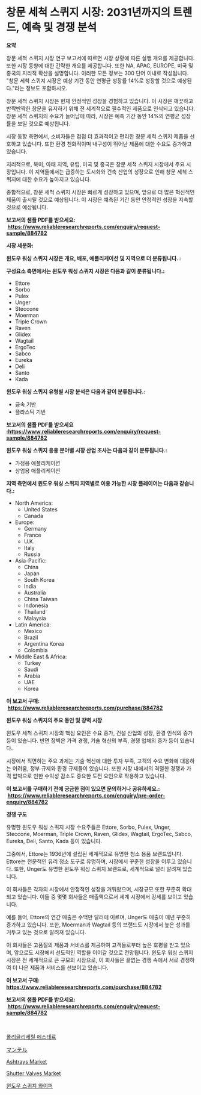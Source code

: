 <p><h1>창문 세척 스퀴지 시장: 2031년까지의 트렌드, 예측 및 경쟁 분석</h1></p><p><strong>요약</strong></p>
<p><p>창문 세척 스퀴지 시장 연구 보고서에 따르면 시장 상황에 따른 실행 개요를 제공합니다. 또한 시장 동향에 대한 간략한 개요를 제공합니다. 또한 NA, APAC, EUROPE, 미국 및 중국의 지리적 확산을 설명합니다. 이러한 모든 정보는 300 단어 이내로 작성됩니다. "창문 세척 스퀴지 시장은 예상 기간 동안 연평균 성장률 14%로 성장할 것으로 예상된다."라는 정보도 포함하시오.</p><p>창문 세척 스퀴지 시장은 현재 안정적인 성장을 경험하고 있습니다. 이 시장은 깨끗하고 반짝반짝한 창문을 유지하기 위해 전 세계적으로 필수적인 제품으로 인식되고 있습니다. 창문 세척 스퀴지의 수요가 늘어남에 따라, 시장은 예측 기간 동안 14%의 연평균 성장률을 보일 것으로 예상됩니다.</p><p>시장 동향 측면에서, 소비자들은 점점 더 효과적이고 편리한 창문 세척 스퀴지 제품을 선호하고 있습니다. 또한 환경 친화적이며 내구성이 뛰어난 제품에 대한 수요도 증가하고 있습니다.</p><p>지리적으로, 북미, 아태 지역, 유럽, 미국 및 중국은 창문 세척 스퀴지 시장에서 주요 시장입니다. 이 지역들에서는 급증하는 도시화와 건축 산업의 성장으로 인해 창문 세척 스퀴지에 대한 수요가 높아지고 있습니다.</p><p>종합적으로, 창문 세척 스퀴지 시장은 빠르게 성장하고 있으며, 앞으로 더 많은 혁신적인 제품이 출시될 것으로 예상됩니다. 이 시장은 예측된 기간 동안 안정적인 성장을 지속할 것으로 예상됩니다.</p></p>
<p><strong>보고서의 샘플 PDF를 받으세요: &nbsp;<a href="https://www.reliableresearchreports.com/enquiry/request-sample/884782">https://www.reliableresearchreports.com/enquiry/request-sample/884782</a></strong></p>
<p><strong>시장 세분화:</strong></p>
<p><strong> 윈도우 워싱 스퀴지 시장은 개요, 배포, 애플리케이션 및 지역으로 더 분류됩니다. :</strong></p>
<p><strong>구성요소 측면에서는 윈도우 워싱 스퀴지 시장은 다음과 같이 분류됩니다.:</strong></p>
<p><ul><li>Ettore</li><li>Sorbo</li><li>Pulex</li><li>Unger</li><li>Steccone</li><li>Moerman</li><li>Triple Crown</li><li>Raven</li><li>Glidex</li><li>Wagtail</li><li>ErgoTec</li><li>Sabco</li><li>Eureka</li><li>Deli</li><li>Santo</li><li>Kada</li></ul></p>
<p><strong> 윈도우 워싱 스퀴지 유형별 시장 분석은 다음과 같이 분류됩니다.:</strong></p>
<p><ul><li>금속 기반</li><li>플라스틱 기반</li></ul></p>
<p><strong>보고서의 샘플 PDF를 받으세요 :<a href="https://www.reliableresearchreports.com/enquiry/request-sample/884782">https://www.reliableresearchreports.com/enquiry/request-sample/884782</a></strong></p>
<p><strong> 윈도우 워싱 스퀴지 응용 분야별 시장 산업 조사는 다음과 같이 분류됩니다.:</strong></p>
<p><ul><li>가정용 애플리케이션</li><li>상업용 애플리케이션</li></ul></p>
<p><strong>지역 측면에서 윈도우 워싱 스퀴지 지역별로 이용 가능한 시장 플레이어는 다음과 같습니다.:</strong></p>
<p><ul>
    <li>
        North America:
        <ul>
            <li>United States</li>
            <li>Canada</li>
        </ul>
    </li>
    <li>
        Europe:
        <ul>
            <li>Germany</li>
            <li>France</li>
            <li>U.K.</li>
            <li>Italy</li>
            <li>Russia</li>
        </ul>
    </li>
    <li>
        Asia-Pacific:
        <ul>
            <li>China</li>
            <li>Japan</li>
            <li>South Korea</li>
            <li>India</li>
            <li>Australia</li>
            <li>China Taiwan</li>
            <li>Indonesia</li>
            <li>Thailand</li>
            <li>Malaysia</li>
        </ul>
    </li>
    <li>
        Latin America:
        <ul>
            <li>Mexico</li>
            <li>Brazil</li>
            <li>Argentina Korea</li>
            <li>Colombia</li>
        </ul>
    </li>
    <li>
        Middle East & Africa:
        <ul>
            <li>Turkey</li>
            <li>Saudi</li>
            <li>Arabia</li>
            <li>UAE</li>
            <li>Korea</li>
        </ul>
    </li>
    </ul></p>
<p><strong>이 보고서 구매: &nbsp;<a href="https://www.reliableresearchreports.com/purchase/884782">https://www.reliableresearchreports.com/purchase/884782</a></strong></p>
<p><strong>윈도우 워싱 스퀴지의 주요 동인 및 장벽 시장</strong></p>
<p><p>윈도우 세척 스퀴지 시장의 핵심 요인은 수요 증가, 건설 산업의 성장, 환경 인식의 증가 등이 있습니다. 반면 장벽은 가격 경쟁, 기술 혁신의 부족, 경쟁 업체의 증가 등이 있습니다. </p><p>시장에서 직면하는 주요 과제는 기술 혁신에 대한 투자 부족, 고객의 수요 변화에 대응하는 어려움, 정부 규제와 환경 규제들이 있습니다. 또한 시장 내에서의 격렬한 경쟁과 가격 압박으로 인한 수익성 감소도 중요한 도전 요인으로 작용하고 있습니다.</p></p>
<p><strong>이 보고서를 구매하기 전에 궁금한 점이 있으면 문의하거나 공유하세요.: &nbsp;<a href="https://www.reliableresearchreports.com/enquiry/pre-order-enquiry/884782">https://www.reliableresearchreports.com/enquiry/pre-order-enquiry/884782</a></strong></p>
<p><strong>경쟁 구도</strong></p>
<p><p>유명한 윈도우 워싱 스퀴지 시장 수요주들은 Ettore, Sorbo, Pulex, Unger, Steccone, Moerman, Triple Crown, Raven, Glidex, Wagtail, ErgoTec, Sabco, Eureka, Deli, Santo, Kada 등이 있습니다. </p><p>그중에서, Ettore는 1936년에 설립된 세계적으로 유명한 청소 용품 브랜드입니다. Ettore는 전문적인 유리 청소 도구로 유명하며, 시장에서 꾸준한 성장을 이루고 있습니다. 또한, Unger도 유명한 윈도우 워싱 스퀴지 브랜드로, 세계적으로 널리 알려져 있습니다.</p><p>이 회사들은 각자의 시장에서 안정적인 성장을 거둬왔으며, 시장규모 또한 꾸준히 확대되고 있습니다. 이들 중 몇몇 회사들은 매출액으로서 세계 시장에서 강세를 보이고 있습니다.</p><p>예를 들어, Ettore의 연간 매출은 수백만 달러에 이르며, Unger도 매출이 매년 꾸준히 증가하고 있습니다. 또한, Moerman과 Wagtail 등의 브랜드도 시장에서 높은 성과를 거두고 있는 것으로 알려져 있습니다.</p><p>이 회사들은 고품질의 제품과 서비스를 제공하여 고객들로부터 높은 호평을 받고 있으며, 앞으로도 시장에서 선도적인 역할을 이어갈 것으로 전망됩니다. 윈도우 워싱 스퀴지 시장은 전 세계적으로 큰 규모의 시장으로, 이 회사들은 끝없는 경쟁 속에서 서로 경쟁하여 더 나은 제품과 서비스를 선보이고 있습니다.</p></p>
<p><strong>이 보고서 구매: &nbsp; <a href="https://www.reliableresearchreports.com/purchase/884782">https://www.reliableresearchreports.com/purchase/884782</a></strong></p>
<p><strong>보고서의 샘플 PDF를 받으세요: &nbsp;<a href="https://www.reliableresearchreports.com/enquiry/request-sample/884782">https://www.reliableresearchreports.com/enquiry/request-sample/884782</a></strong><strong></strong></p>
<p>&nbsp;</p>
<p><p><a href="https://github.com/akzkkws047661437/Market-Research-Report-List-1/blob/main/95789114987.md">폴리글리세릴 에스테르</a></p><p><a href="https://github.com/EstelWisozk1/Market-Research-Report-List-1/blob/main/34197145392.md">マンテル</a></p><p><a href="https://github.com/abdelrhmankishk22/Market-Research-Report-List-3/blob/main/ashtrays-market.md">Ashtrays Market</a></p><p><a href="https://issuu.com/reportprime-2/docs/shutter-valves-market-size-2030.pptx">Shutter Valves Market</a></p><p><a href="https://github.com/vsckjg50460/Market-Research-Report-List-1/blob/main/43945994988.md">윈도우 스퀴지 와이퍼</a></p></p>
